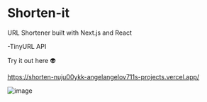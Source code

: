 # Shorten-it
URL Shortener built with Next.js and React

-TinyURL API

Try it out here :alien:

https://shorten-nuju00ykk-angelangelov711s-projects.vercel.app/

![image](https://github.com/user-attachments/assets/105c8fa2-4ec4-45c8-a6e5-76e7bcafd82f)


